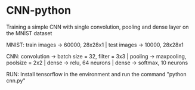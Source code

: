 # CNN-python
Training a simple CNN with single convolution, pooling and dense layer on the MNIST dataset

MNIST: train images -> 60000, 28x28x1
       | test images  -> 10000, 28x28x1

CNN: convolution -> batch size = 32, filter = 3x3
     | pooling     -> maxpooling, poolsize = 2x2
     | dense       -> relu, 64 neurons
     | dense       -> softmax, 10 neurons
     
RUN: Install tensorflow in the environment and run the command "python cnn.py"
